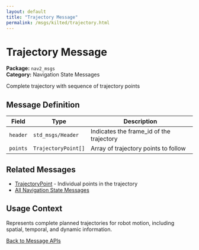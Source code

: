 ```yaml
---
layout: default
title: "Trajectory Message"
permalink: /msgs/kilted/trajectory.html
---
```


# Trajectory Message

**Package:** `nav2_msgs`  
**Category:** Navigation State Messages

Complete trajectory with sequence of trajectory points

## Message Definition

| Field | Type | Description |
|-------|------|-------------|
| `header` | `std_msgs/Header` | Indicates the frame_id of the trajectory |
| `points` | `TrajectoryPoint[]` | Array of trajectory points to follow |

## Related Messages

- [TrajectoryPoint](/msgs/kilted/trajectorypoint.html) - Individual points in the trajectory
- [All Navigation State Messages](/msgs/kilted/index.html#navigation-state-messages)

## Usage Context

Represents complete planned trajectories for robot motion, including spatial, temporal, and dynamic information.

[Back to Message APIs](/msgs/kilted/)
